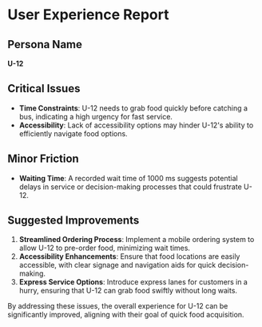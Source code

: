 # User Experience Report

## Persona Name
**U-12**

## Critical Issues
- **Time Constraints**: U-12 needs to grab food quickly before catching a bus, indicating a high urgency for fast service.
- **Accessibility**: Lack of accessibility options may hinder U-12's ability to efficiently navigate food options.

## Minor Friction
- **Waiting Time**: A recorded wait time of 1000 ms suggests potential delays in service or decision-making processes that could frustrate U-12.

## Suggested Improvements
1. **Streamlined Ordering Process**: Implement a mobile ordering system to allow U-12 to pre-order food, minimizing wait times.
2. **Accessibility Enhancements**: Ensure that food locations are easily accessible, with clear signage and navigation aids for quick decision-making.
3. **Express Service Options**: Introduce express lanes for customers in a hurry, ensuring that U-12 can grab food swiftly without long waits. 

By addressing these issues, the overall experience for U-12 can be significantly improved, aligning with their goal of quick food acquisition.